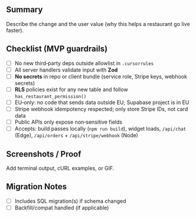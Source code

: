 ## Summary
Describe the change and the user value (why this helps a restaurant go live faster).

## Checklist (MVP guardrails)
- [ ] No new third‑party deps outside allowlist in `.cursorrules`
- [ ] All server handlers validate input with **Zod**
- [ ] **No secrets** in repo or client bundle (service role, Stripe keys, webhook secrets)
- [ ] **RLS** policies exist for any new table and follow `has_restaurant_permission()`
- [ ] EU‑only: no code that sends data outside EU; Supabase project is in EU
- [ ] Stripe webhook idempotency respected; only store Stripe IDs, not card data
- [ ] Public APIs only expose non‑sensitive fields
- [ ] Accepts: build passes locally (`npm run build`), widget loads, `/api/chat` (Edge), `/api/orders` + `/api/stripe/webhook` (Node)

## Screenshots / Proof
Add terminal output, cURL examples, or GIF.

## Migration Notes
- [ ] Includes SQL migration(s) if schema changed
- [ ] Backfill/compat handled (if applicable)
